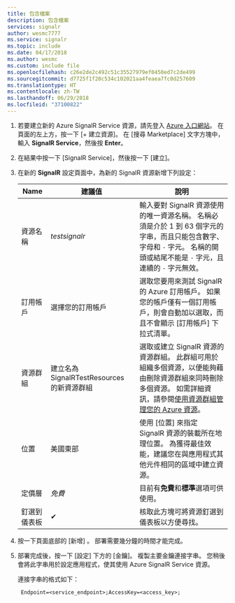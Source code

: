 ```yaml
---
title: 包含檔案
description: 包含檔案
services: signalr
author: wesmc7777
ms.service: signalr
ms.topic: include
ms.date: 04/17/2018
ms.author: wesmc
ms.custom: include file
ms.openlocfilehash: c26e2de2c492c51c35527979ef0450ed7c2de499
ms.sourcegitcommit: d7725f1f20c534c102021aa4feaea7fc0d257609
ms.translationtype: HT
ms.contentlocale: zh-TW
ms.lasthandoff: 06/29/2018
ms.locfileid: "37100822"
---
```

1. 若要建立新的 Azure SignalR Service 資源，請先登入 [Azure 入口網站](https://portal.azure.com)。 在頁面的左上方，按一下 [+ 建立資源]。 在 [搜尋 Marketplace] 文字方塊中，輸入 **SignalR Service**，然後按 **Enter**。

2. 在結果中按一下 [SignalR Service]，然後按一下 [建立]。

3. 在新的 **SignalR** 設定頁面中，為新的 SignalR 資源新增下列設定：

    | Name | 建議值 | 說明 |
    | ---- | ----------------- | ----------- |
    | 資源名稱 | *testsignalr* | 輸入要對 SignalR 資源使用的唯一資源名稱。 名稱必須是介於 1 到 63 個字元的字串，而且只能包含數字、字母和 `-` 字元。 名稱的開頭或結尾不能是 `-` 字元，且連續的 `-` 字元無效。|
    | 訂用帳戶 | 選擇您的訂用帳戶 |  選取您要用來測試 SignalR 的 Azure 訂用帳戶。 如果您的帳戶僅有一個訂用帳戶，則會自動加以選取，而且不會顯示 [訂用帳戶] 下拉式清單。|
    | 資源群組 | 建立名為 SignalRTestResources 的新資源群組| 選取或建立 SignalR 資源的資源群組。 此群組可用於組織多個資源，以便能夠藉由刪除資源群組來同時刪除多個資源。 如需詳細資訊，請參閱[使用資源群組管理您的 Azure 資源](../articles/azure-resource-manager/resource-group-overview.md)。 |
    | 位置 | 美國東部 | 使用 [位置] 來指定 SignalR 資源的裝載所在地理位置。 為獲得最佳效能，建議您在與應用程式其他元件相同的區域中建立資源。 |
    | 定價層 | *免費* | 目前有**免費**和**標準**選項可供使用。 |
    | 釘選到儀表板 | ✔ | 核取此方塊可將資源釘選到儀表板以方便尋找。 |

4. 按一下頁面底部的 [新增] 。 部署需要幾分鐘的時間才能完成。

5. 部署完成後，按一下 [設定] 下方的 [金鑰]。 複製主要金鑰連接字串。 您稍後會將此字串用於設定應用程式，使其使用 Azure SignalR Service 資源。

    連接字串的格式如下：
    
        Endpoint=<service_endpoint>;AccessKey=<access_key>;
